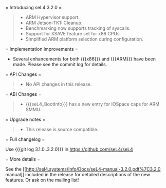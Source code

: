 = Introducing seL4 3.2.0 =

> -   ARM Hypervisor support.
> -   ARM Jetson-TK1: Cleanup.
> -   Benchmarking now supports tracking of syscalls.
> -   Support for XSAVE feature set for x86 CPUs.
> -   Simplified ARM platform selection during configuration.

= Implementation improvements =

-   Several enhancements for both {{{x86}}} and {{{ARM}}} have
    been made. Please see the commit log for details.

= API Changes =

> -   No API changes in this release.

= ABI Changes =

> -   {{{seL4\_BootInfo}}} has a new entry for IOSpace caps for
>     ARM SMMU.

= Upgrade notes =

> -   This release is source compatible.

= Full changelog =

Use {{{git log 3.1.0..3.2.0}}} in <https://github.com/seL4/seL4>

= More details =

See the
\[\[<http://sel4.systems/Info/Docs/seL4-manual-3.2.0.pdf%7C3.2.0>
manual\]\] included in the release for detailed descriptions of the new
features. Or ask on the mailing list!
